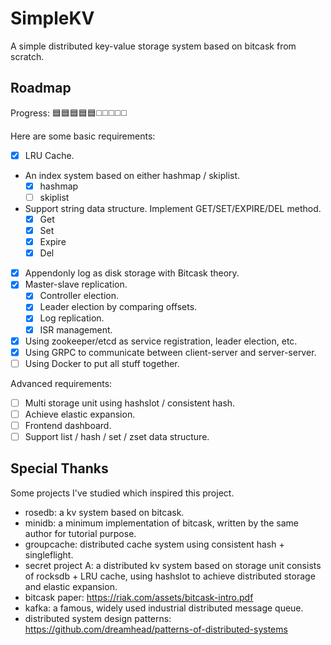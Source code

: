 # SimpleKV

A simple distributed key-value storage system based on bitcask from scratch.

## Roadmap

Progress: 🟦🟦🟦🟦🟦◻️◻️◻️◻️◻️

Here are some basic requirements:

- [x] LRU Cache.
- An index system based on either hashmap / skiplist.
  - [x] hashmap
  - [ ] skiplist
- Support string data structure. Implement GET/SET/EXPIRE/DEL method.
  - [x] Get
  - [x] Set
  - [x] Expire
  - [x] Del
- [x] Appendonly log as disk storage with Bitcask theory.
- [x] Master-slave replication.
  - [x] Controller election.
  - [x] Leader election by comparing offsets.
  - [x] Log replication.
  - [x] ISR management.
- [x] Using zookeeper/etcd as service registration, leader election, etc.
- [x] Using GRPC to communicate between client-server and server-server.
- [ ] Using Docker to put all stuff together.

Advanced requirements:

- [ ] Multi storage unit using hashslot / consistent hash.
- [ ] Achieve elastic expansion.
- [ ] Frontend dashboard.
- [ ] Support list / hash / set / zset data structure.

## Special Thanks

Some projects I've studied which inspired this project.

- rosedb: a kv system based on bitcask.
- minidb: a minimum implementation of bitcask, written by the same author for tutorial purpose.
- groupcache: distributed cache system using consistent hash + singleflight.
- secret project A: a distributed kv system based on storage unit consists of rocksdb + LRU cache, using hashslot to achieve distributed storage and elastic expansion.
- bitcask paper: https://riak.com/assets/bitcask-intro.pdf
- kafka: a famous, widely used industrial distributed message queue.
- distributed system design patterns: https://github.com/dreamhead/patterns-of-distributed-systems